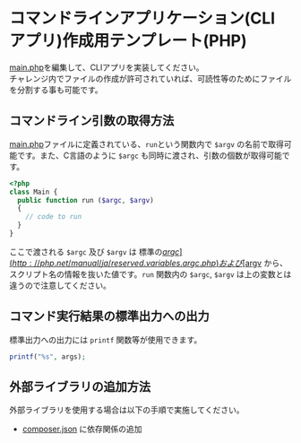 # コマンドラインアプリケーション(CLI アプリ)作成用テンプレート(PHP)

[main.php](main.php)を編集して、CLIアプリを実装してください。  
チャレンジ内でファイルの作成が許可されていれば、可読性等のためにファイルを分割する事も可能です。

## コマンドライン引数の取得方法
[main.php](main.php)ファイルに定義されている、`run`という関数内で `$argv` の名前で取得可能です。また、C言語のように `$argc` も同時に渡され、引数の個数が取得可能です。

```php
<?php
class Main {
  public function run ($argc, $argv)
  {
    // code to run
  }
}
```

ここで渡される `$argc` 及び `$argv` は 標準の[$argc](http://php.net/manual/ja/reserved.variables.argc.php) および [$argv](http://php.net/manual/ja/reserved.variables.argv.php) から、スクリプト名の情報を抜いた値です。`run` 関数内の `$argc`, `$argv` は上の変数とは違うので注意してください。

## コマンド実行結果の標準出力への出力
標準出力への出力には `printf` 関数等が使用できます。

``` php
printf("%s", args);
```

## 外部ライブラリの追加方法
外部ライブラリを使用する場合は以下の手順で実施してください。

- [composer.json](composer.json) に依存関係の追加
